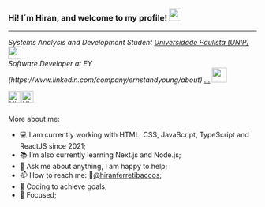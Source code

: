 ### Hi! I´m Hiran, and welcome to my profile! <img src="https://media.giphy.com/media/hvRJCLFzcasrR4ia7z/giphy.gif" width="25px">
<hr>

<p>
   <em>
      Systems Analysis and Development Student <a target="_blank" href="https://www.unip.br/">Universidade Paulista (UNIP)</a>
      <img src="https://media2.giphy.com/media/SUEN0j6R09jeEriEWr/giphy.gif?cid=ecf05e47f4f5jrf5a45vtjw830ten75mii34yk8rc7h099mv&rid=giphy.gif" width="26">
      </br>
      Software Developer at EY (https://www.linkedin.com/company/ernstandyoung/about) <a target="_blank" href="#/">...</a>
      <img src="https://media.giphy.com/media/WUlplcMpOCEmTGBtBW/giphy.gif" width="30"> 
   </em>
</p>

<a href="https://www.linkedin.com/in/hiran-ferreti-baccos/">
  <img align="left" alt="Hiran's LinkdedIn" width="24px" src="https://cdn-icons-png.flaticon.com/512/174/174857.png" />
</a>

<a href="https://www.instagram.com/hiranfb/">
  <img align="left" alt="Hiran's Instagram" width="24px" src="https://upload.wikimedia.org/wikipedia/commons/thumb/a/a5/Instagram_icon.png/1024px-Instagram_icon.png" />
</a>
<br><br>

More about me:

- 💻 I am currently working with HTML, CSS, JavaScript, TypeScript and ReactJS since 2021;
- 📚 I’m also currently learning Next.js and Node.js; 
- 💬 Ask me about anything, I am happy to help;
- 📫 How to reach me: 🙂[@hiranferretibaccos](https://www.linkedin.com/in/hiran-ferreti-baccos/); 
- 🚀 Coding to achieve goals;
- 🎯 Focused;
